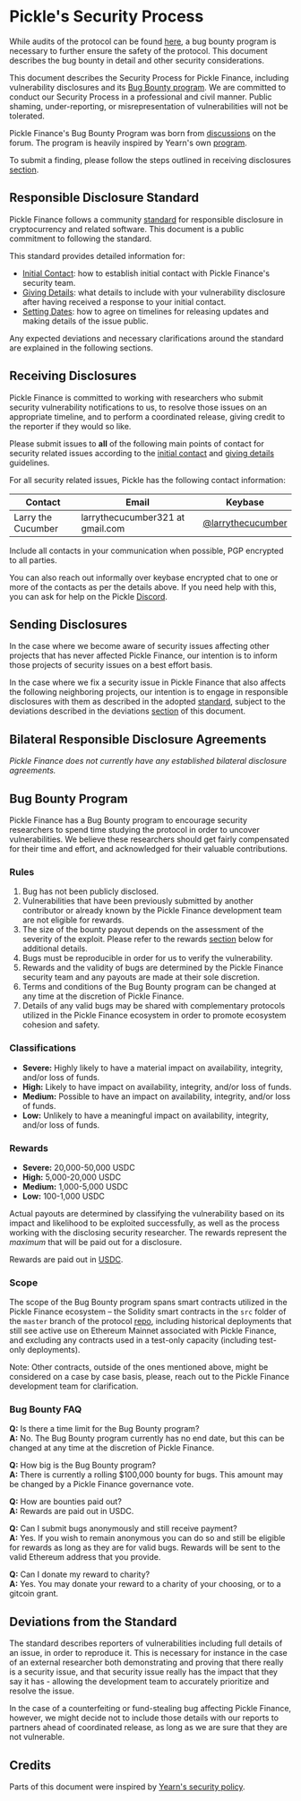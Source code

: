 # Pickle's Security Process

While audits of the protocol can be found [here](https://github.com/pickle-finance/protocol/tree/master/audits), a bug bounty program is necessary to further ensure the safety of the protocol. This document describes the bug bounty in detail and other security considerations.

This document describes the Security Process for Pickle Finance, including vulnerability disclosures and its [Bug Bounty program](#bug-bounty-program). We are committed to conduct our Security Process in a professional and civil manner. Public shaming, under-reporting, or misrepresentation of vulnerabilities will not be tolerated.

Pickle Finance's Bug Bounty Program was born from [discussions](https://forum.pickle.finance/t/rfc-bug-bounty-program/545) on the forum. The program is heavily inspired by Yearn's own [program](https://github.com/iearn-finance/yearn-protocol/blob/develop/SECURITY.md).

To submit a finding, please follow the steps outlined in receiving disclosures [section](#receiving-disclosures).

## Responsible Disclosure Standard

Pickle Finance follows a community [standard](https://github.com/RD-Crypto-Spec/Responsible-Disclosure#the-standard) for responsible disclosure in cryptocurrency and related software. This document is a public commitment to
following the standard.

This standard provides detailed information for:

-   [Initial Contact](https://github.com/RD-Crypto-Spec/Responsible-Disclosure#initial-contact): how to establish initial contact with Pickle Finance's security team.
-   [Giving Details](https://github.com/RD-Crypto-Spec/Responsible-Disclosure#giving-details): what details to include with your vulnerability disclosure after having received a response to your initial contact.
-   [Setting Dates](https://github.com/RD-Crypto-Spec/Responsible-Disclosure#setting-dates): how to agree on timelines for releasing updates and making details of the issue public.

Any expected deviations and necessary clarifications around the standard are explained in the following sections.

## Receiving Disclosures

Pickle Finance is committed to working with researchers who submit security vulnerability notifications to us, to resolve those issues on an appropriate timeline, and to perform a coordinated release, giving credit to the reporter if they would so like.

Please submit issues to **all** of the following main points of contact for
security related issues according to the
[initial contact](https://github.com/RD-Crypto-Spec/Responsible-Disclosure#initial-contact)
and [giving details](https://github.com/RD-Crypto-Spec/Responsible-Disclosure#giving-details)
guidelines.

For all security related issues, Pickle has the following contact information:

| Contact | Email | Keybase |
| ------- | ----- | ------- | 
| Larry the Cucumber | larrythecucumber321 at gmail.com | [@larrythecucumber](https://keybase.io/larrythecucumber) |


Include all contacts in your communication when possible, PGP encrypted to all parties.

You can also reach out informally over keybase encrypted chat to one or more of the contacts as per the details above. If you need help with this, you can ask for help on the Pickle [Discord](https://discord.gg/uG6WhYkM8n).

## Sending Disclosures

In the case where we become aware of security issues affecting other projects that has never affected Pickle Finance, our intention is to inform those projects of security issues on a best effort basis.

In the case where we fix a security issue in Pickle Finance that also affects the following neighboring projects, our intention is to engage in responsible disclosures with them as described in the adopted [standard](https://github.com/RD-Crypto-Spec/Responsible-Disclosure), subject to the deviations described in the deviations [section](#deviations-from-the-standard) of this document.

## Bilateral Responsible Disclosure Agreements

_Pickle Finance does not currently have any established bilateral disclosure agreements._

## Bug Bounty Program

Pickle Finance has a Bug Bounty program to encourage security researchers to spend time studying the protocol in order to uncover vulnerabilities. We believe these researchers should get fairly compensated for their time and effort, and acknowledged for their valuable contributions.

### Rules

1. Bug has not been publicly disclosed.
2. Vulnerabilities that have been previously submitted by another contributor or already known by the Pickle Finance development team are not eligible for rewards.
3. The size of the bounty payout depends on the assessment of the severity of the exploit. Please refer to the rewards [section](#rewards) below for additional details.
4. Bugs must be reproducible in order for us to verify the vulnerability.
5. Rewards and the validity of bugs are determined by the Pickle Finance security team and any payouts are made at their sole discretion.
6. Terms and conditions of the Bug Bounty program can be changed at any time at the discretion of Pickle Finance.
7. Details of any valid bugs may be shared with complementary protocols utilized in the Pickle Finance ecosystem in order to promote ecosystem cohesion and safety.

### Classifications

-   **Severe:** Highly likely to have a material impact on availability, integrity, and/or loss of funds.
-   **High:** Likely to have impact on availability, integrity, and/or loss of funds.
-   **Medium:** Possible to have an impact on availability, integrity, and/or loss of funds.
-   **Low:** Unlikely to have a meaningful impact on availability, integrity, and/or loss of funds.

### Rewards

-   **Severe:** 20,000-50,000 USDC
-   **High:** 5,000-20,000 USDC
-   **Medium:** 1,000-5,000 USDC
-   **Low:** 100-1,000 USDC

Actual payouts are determined by classifying the vulnerability based on its impact and likelihood to be exploited successfully, as well as the process working with the disclosing security researcher. The rewards represent the _maximum_ that will be paid out for a disclosure.

Rewards are paid out in [USDC](https://etherscan.io/token/0xa0b86991c6218b36c1d19d4a2e9eb0ce3606eb48).

### Scope

The scope of the Bug Bounty program spans smart contracts utilized in the Pickle Finance ecosystem – the Solidity smart contracts in the `src` folder of the `master` branch of the protocol [repo](https://github.com/pickle-finance/protocol), including historical deployments that still see active use on Ethereum Mainnet associated with Pickle Finance, and excluding any contracts used in a test-only capacity (including test-only deployments).

Note: Other contracts, outside of the ones mentioned above, might be considered on a case by case basis, please, reach out to the Pickle Finance development team for clarification.

### Bug Bounty FAQ

**Q:** Is there a time limit for the Bug Bounty program?\
**A:** No. The Bug Bounty program currently has no end date, but this can be changed at any time at the discretion of Pickle Finance.

**Q:** How big is the Bug Bounty program?\
**A:** There is currently a rolling \$100,000 bounty for bugs. This amount may be changed by a Pickle Finance governance vote.

**Q:** How are bounties paid out?\
**A:** Rewards are paid out in USDC.

**Q:** Can I submit bugs anonymously and still receive payment?\
**A:** Yes. If you wish to remain anonymous you can do so and still be eligible for rewards as long as they are for valid bugs. Rewards will be sent to the valid Ethereum address that you provide.

**Q:** Can I donate my reward to charity?\
**A:** Yes. You may donate your reward to a charity of your choosing, or to a gitcoin grant.

## Deviations from the Standard

The standard describes reporters of vulnerabilities including full details of an issue, in order to reproduce it. This is necessary for instance in the case of an external researcher both demonstrating and proving that there really is a security issue, and that security issue really has the impact that they say it
has - allowing the development team to accurately prioritize and resolve the issue.

In the case of a counterfeiting or fund-stealing bug affecting Pickle Finance, however, we might decide not to include those details with our reports to partners ahead of coordinated release, as long as we are sure that they are not vulnerable.

## Credits

Parts of this document were inspired by [Yearn's security policy](https://github.com/iearn-finance/yearn-protocol/blob/develop/SECURITY.md).
